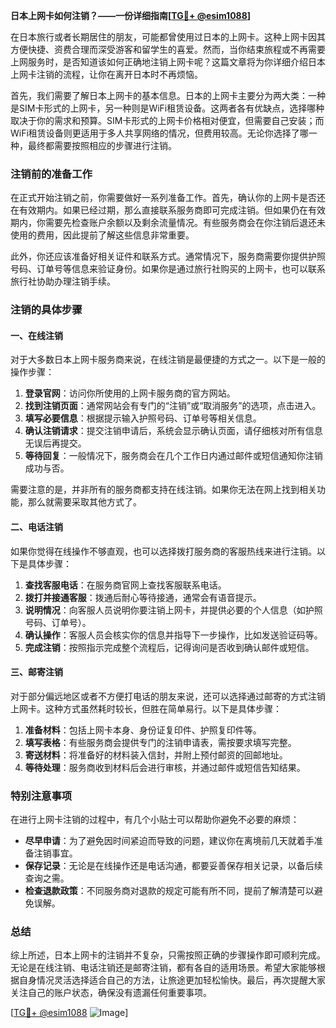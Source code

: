 **日本上网卡如何注销？——一份详细指南[[TG💪+ @esim1088](https://t.me/s/esim1088)]**

在日本旅行或者长期居住的朋友，可能都曾使用过日本的上网卡。这种上网卡因其方便快捷、资费合理而深受游客和留学生的喜爱。然而，当你结束旅程或不再需要上网服务时，是否知道该如何正确地注销上网卡呢？这篇文章将为你详细介绍日本上网卡注销的流程，让你在离开日本时不再烦恼。

首先，我们需要了解日本上网卡的基本信息。日本的上网卡主要分为两大类：一种是SIM卡形式的上网卡，另一种则是WiFi租赁设备。这两者各有优缺点，选择哪种取决于你的需求和预算。SIM卡形式的上网卡价格相对便宜，但需要自己安装；而WiFi租赁设备则更适用于多人共享网络的情况，但费用较高。无论你选择了哪一种，最终都需要按照相应的步骤进行注销。

### 注销前的准备工作

在正式开始注销之前，你需要做好一系列准备工作。首先，确认你的上网卡是否还在有效期内。如果已经过期，那么直接联系服务商即可完成注销。但如果仍在有效期内，你需要先检查账户余额以及剩余流量情况。有些服务商会在你注销后退还未使用的费用，因此提前了解这些信息非常重要。

此外，你还应该准备好相关证件和联系方式。通常情况下，服务商需要你提供护照号码、订单号等信息来验证身份。如果你是通过旅行社购买的上网卡，也可以联系旅行社协助办理注销手续。

### 注销的具体步骤

#### 一、在线注销

对于大多数日本上网卡服务商来说，在线注销是最便捷的方式之一。以下是一般的操作步骤：

1. **登录官网**：访问你所使用的上网卡服务商的官方网站。
2. **找到注销页面**：通常网站会有专门的“注销”或“取消服务”的选项，点击进入。
3. **填写必要信息**：根据提示输入护照号码、订单号等相关信息。
4. **确认注销请求**：提交注销申请后，系统会显示确认页面，请仔细核对所有信息无误后再提交。
5. **等待回复**：一般情况下，服务商会在几个工作日内通过邮件或短信通知你注销成功与否。

需要注意的是，并非所有的服务商都支持在线注销。如果你无法在网上找到相关功能，那么就需要采取其他方式了。

#### 二、电话注销

如果你觉得在线操作不够直观，也可以选择拨打服务商的客服热线来进行注销。以下是具体步骤：

1. **查找客服电话**：在服务商官网上查找客服联系电话。
2. **拨打并接通客服**：拨通后耐心等待接通，通常会有语音提示。
3. **说明情况**：向客服人员说明你要注销上网卡，并提供必要的个人信息（如护照号码、订单号）。
4. **确认操作**：客服人员会核实你的信息并指导下一步操作，比如发送验证码等。
5. **完成注销**：按照指示完成整个流程后，记得询问是否收到确认邮件或短信。

#### 三、邮寄注销

对于部分偏远地区或者不方便打电话的朋友来说，还可以选择通过邮寄的方式注销上网卡。这种方式虽然耗时较长，但胜在简单易行。以下是具体步骤：

1. **准备材料**：包括上网卡本身、身份证复印件、护照复印件等。
2. **填写表格**：有些服务商会提供专门的注销申请表，需按要求填写完整。
3. **寄送材料**：将准备好的材料装入信封，并附上预付邮资的回邮地址。
4. **等待处理**：服务商收到材料后会进行审核，并通过邮件或短信告知结果。

### 特别注意事项

在进行上网卡注销的过程中，有几个小贴士可以帮助你避免不必要的麻烦：

- **尽早申请**：为了避免因时间紧迫而导致的问题，建议你在离境前几天就着手准备注销事宜。
- **保存记录**：无论是在线操作还是电话沟通，都要妥善保存相关记录，以备后续查询之需。
- **检查退款政策**：不同服务商对退款的规定可能有所不同，提前了解清楚可以避免误解。

### 总结

综上所述，日本上网卡的注销并不复杂，只需按照正确的步骤操作即可顺利完成。无论是在线注销、电话注销还是邮寄注销，都有各自的适用场景。希望大家能够根据自身情况灵活选择适合自己的方法，让旅途更加轻松愉快。最后，再次提醒大家关注自己的账户状态，确保没有遗漏任何重要事项。

[[TG💪+ @esim1088](https://t.me/s/esim1088) ![Image](https://i.postimg.cc/4NQfJmqS/Snipaste-2025-05-13-00-14-12.png)]